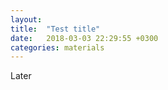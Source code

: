 ```yaml
---
layout: 
title:  "Test title"
date:   2018-03-03 22:29:55 +0300
categories: materials
---
```


Later